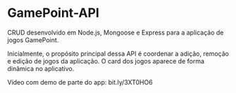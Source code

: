 # GamePoint-API

CRUD desenvolvido em Node.js, Mongoose e Express para a aplicação de jogos GamePoint.

Inicialmente, o propósito principal dessa API é coordenar a adição, remoção e edição de jogos da aplicação. O card dos jogos aparece de forma dinâmica no aplicativo.

Vídeo com demo de parte do app: bit.ly/3XT0HO6



